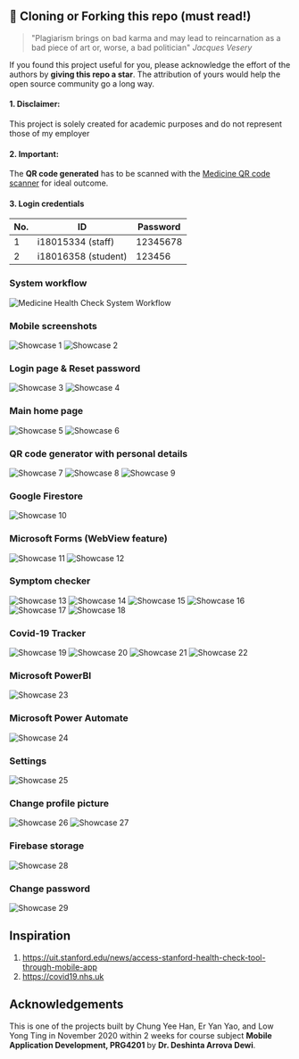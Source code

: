 ## 🚨 Cloning or Forking this repo (must read!)

> "Plagiarism brings on bad karma and may lead to reincarnation as a bad piece of art or, worse, a bad politician" *Jacques Vesery*

If you found this project useful for you, please acknowledge the effort of the authors by **giving this repo a star**. The attribution of yours would help the open source community go a long way.

#### 1. Disclaimer: 

This project is solely created for academic purposes and do not represent those of my employer

#### 2. Important:

The **QR code generated** has to be scanned with the [Medicine QR code scanner](https://github.com/cyeehan/medicine-qr-code-scanner) for ideal outcome.

#### 3. Login credentials

| No. | ID                  | Password |
| --- | ------------------- | -------- |
| 1   | i18015334 (staff)   | 12345678 |
| 2   | i18016358 (student) | 123456   |

### System workflow

![Medicine Health Check System Workflow](img/medicine-health-check-system-workflow.png)

### Mobile screenshots

![Showcase 1](img/p-1.png)
![Showcase 2](img/p-2.png)

### Login page & Reset password

![Showcase 3](img/p-3.png)
![Showcase 4](img/p-4.png)

### Main home page

![Showcase 5](img/p-5.png)
![Showcase 6](img/p-6.png)

### QR code generator with personal details

![Showcase 7](img/p-7.png)
![Showcase 8](img/p-8.png)
![Showcase 9](img/p-9.png)

### Google Firestore

![Showcase 10](img/p-10.png)

### Microsoft Forms (WebView feature)

![Showcase 11](img/p-11.png)
![Showcase 12](img/p-12.png)

### Symptom checker

![Showcase 13](img/p-13.png)
![Showcase 14](img/p-14.png)
![Showcase 15](img/p-15.png)
![Showcase 16](img/p-16.png)
![Showcase 17](img/p-17.png)
![Showcase 18](img/p-18.png)

### Covid-19 Tracker

![Showcase 19](img/p-19.png)
![Showcase 20](img/p-20.png)
![Showcase 21](img/p-21.png)
![Showcase 22](img/p-22.png)

### Microsoft PowerBI

![Showcase 23](img/p-23.png)

### Microsoft Power Automate

![Showcase 24](img/p-24.png)

### Settings

![Showcase 25](img/p-25.png)

### Change profile picture

![Showcase 26](img/p-26.png)
![Showcase 27](img/p-27.png)

### Firebase storage

![Showcase 28](img/p-28.png)

### Change password

![Showcase 29](img/p-29.png)

## Inspiration

1. https://uit.stanford.edu/news/access-stanford-health-check-tool-through-mobile-app
2. https://covid19.nhs.uk

## Acknowledgements

This is one of the projects built by Chung Yee Han, Er Yan Yao, and Low Yong Ting in November 2020 within 2 weeks for course subject **Mobile Application Development, PRG4201** by **Dr. Deshinta Arrova Dewi**.